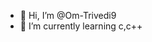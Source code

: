 - 👋 Hi, I’m @Om-Trivedi9
- 🌱 I’m currently learning c,c++

<!---
Om-Trivedi9/Om-Trivedi9 is a ✨ special ✨ repository because its `README.md` (this file) appears on your GitHub profile.
You can click the Preview link to take a look at your changes.
--->
